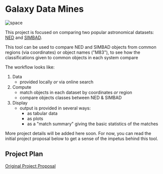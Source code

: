 # Galaxy Data Mines

<img src="https://i.pinimg.com/originals/56/85/cd/5685cdbaacb0b043347c34113b206a92.jpg" alt="space"/>

This project is focused on comparing two popular astronomical datasets: [NED](https://ned.ipac.caltech.edu) and [SIMBAD](http://simbad.u-strasbg.fr/simbad/). 

This tool can be used to compare NED and SIMBAD objects from common regions (via coordinates) or object names ("M83"), to see how the classifications given to common objects in each system compare

The workflow looks like:
1. Data
   * provided locally *or* via online search
2. Compute 
   * match objects in each dataset by coordinates *or* region
   * compare objects classes between NED & SIMBAD
3. Display
   * output is provided in several ways:
      * as tabular data 
      * as plots
      * as a "match summary" giving the basic statistics of the matches
   
More project details will be added here soon. For now, you can read the initial project proposal below to get a sense of the impetus behind this tool.

## Project Plan 

[Original Project Proposal](./mshubat_cs4490_thesis_proposal.pdf)
